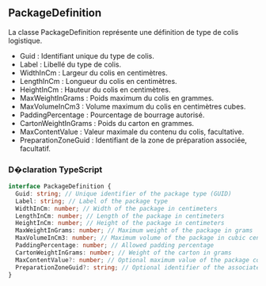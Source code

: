 ﻿## PackageDefinition

La classe PackageDefinition représente une définition de type de colis logistique.

- Guid : Identifiant unique du type de colis.
- Label : Libellé du type de colis.
- WidthInCm : Largeur du colis en centimètres.
- LengthInCm : Longueur du colis en centimètres.
- HeightInCm : Hauteur du colis en centimètres.
- MaxWeightInGrams : Poids maximum du colis en grammes.
- MaxVolumeInCm3 : Volume maximum du colis en centimètres cubes.
- PaddingPercentage : Pourcentage de bourrage autorisé.
- CartonWeightInGrams : Poids du carton en grammes.
- MaxContentValue : Valeur maximale du contenu du colis, facultative.
- PreparationZoneGuid : Identifiant de la zone de préparation associée, facultatif.

### D�claration TypeScript
```typescript
interface PackageDefinition {
  Guid: string; // Unique identifier of the package type (GUID)
  Label: string; // Label of the package type
  WidthInCm: number; // Width of the package in centimeters
  LengthInCm: number; // Length of the package in centimeters
  HeightInCm: number; // Height of the package in centimeters
  MaxWeightInGrams: number; // Maximum weight of the package in grams
  MaxVolumeInCm3: number; // Maximum volume of the package in cubic centimeters
  PaddingPercentage: number; // Allowed padding percentage
  CartonWeightInGrams: number; // Weight of the carton in grams
  MaxContentValue?: number; // Optional maximum value of the package content
  PreparationZoneGuid?: string; // Optional identifier of the associated preparation zone (GUID)
}
```